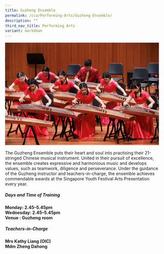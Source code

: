 ```yaml
---
title: Guzheng Ensemble
permalink: /cca/Performing-Arts/Guzheng-Ensemble/
description: ""
third_nav_title: Performing Arts
variant: markdown
---
```

![](/images/2023images/CCAs%202023/guzheng%202023.jpg)

The Guzheng Ensemble puts their heart and soul into practising their 21-stringed Chinese musical instrument. United in their pursuit of excellence, the ensemble creates expressive and harmonious music and develops values, such as teamwork, diligence and perseverance. Under the guidance of the Guzheng instructor and teachers-in-charge, the ensemble achieves commendable awards at the Singapore Youth Festival Arts Presentation every year. 

<h5>Days and Time of Training </h5>

**Monday: 2.45–5.45pm <br>
Wednesday: 2.45–5.45pm <br>
Venue : Guzheng room**<br>

<h5>Teachers-in-Charge</h5>

**Mrs Kathy Liang (OIC)<br>
Mdm Zheng Dahong**